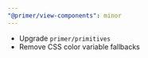 ```yaml
---
"@primer/view-components": minor
---
```


- Upgrade `primer/primitives`
- Remove CSS color variable fallbacks
